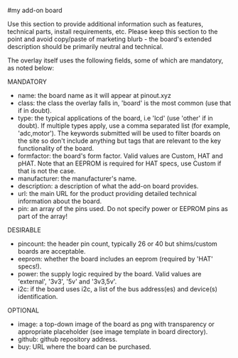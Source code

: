 <!--
---
name: My Add-on Board
class: board
type: other
formfactor: Custom
manufacturer: Company
description: An add-on board for the Raspberry Pi
url: https://my-addon-board.com
github: https://github.com/my-addon-board-repo.com
schematic: https://my-addon-board-schematic.com
buy: http://buy-my-addon-board.com
image: 'my_add_on_board.png'
pincount: 40
eeprom: no
power:
  '1':
  '2':
ground:
  '6':
  '9':
  '14':
  '20':
  '25':
  '30':
  '34':
  '39':
pin:
  '3':
    mode: i2c
  '5':
    mode: i2c
  '7':
    name: Enable
    mode: output
    active: high
i2c:
  '0x00':
    name: device display name
    device: chip name
-->
#my add-on board

Use this section to provide additional information such as features, technical parts, install requirements, etc. Please keep this section to the point and avoid copy/paste of marketing blurb - the board's extended description should be primarily neutral and technical.

The overlay itself uses the following fields, some of which are mandatory, as noted below:

MANDATORY
* name: the board name as it will appear at pinout.xyz
* class: the class the overlay falls in, 'board' is the most common (use that if in doubt).
* type: the typical applications of the board, i.e 'lcd' (use 'other' if in doubt). If multiple types apply, use a comma separated list (for example, 'adc,motor'). The keywords submitted will be used to filter boards on the site so don't include anything but tags that are relevant to the key functionality of the board.
* formfactor: the board's form factor. Valid values are Custom, HAT and pHAT. Note that an EEPROM is required for HAT specs, use Custom if that is not the case.
* manufacturer: the manufacturer's name.
* description: a description of what the add-on board provides.
* url: the main URL for the product providing detailed technical information about the board.
* pin: an array of the pins used. Do not specify power or EEPROM pins as part of the array!

DESIRABLE
* pincount: the header pin count, typically 26 or 40 but shims/custom boards are acceptable.
* eeprom: whether the board includes an eeprom (required by 'HAT' specs!).
* power: the supply logic required by the board. Valid values are 'external', '3v3', '5v' and '3v3,5v'.
* i2c: if the board uses i2c, a list of the bus address(es) and device(s) identification.

OPTIONAL
* image: a top-down image of the board as png with transparency or appropriate placeholder (see image template in board directory).
* github: github repository address.
* buy: URL where the board can be purchased.
